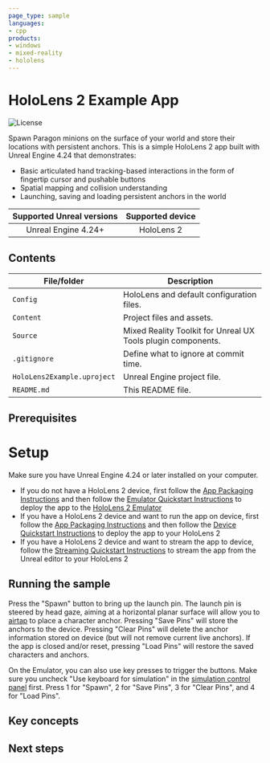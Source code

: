 ```yaml
---
page_type: sample
languages:
- cpp
products:
- windows
- mixed-reality
- hololens
---
```


# HoloLens 2 Example App

![License](https://img.shields.io/badge/license-MIT-green.svg)

Spawn Paragon minions on the surface of your world and store their locations with persistent anchors. This is a simple HoloLens 2 app built with Unreal Engine 4.24 that demonstrates:
* Basic articulated hand tracking-based interactions in the form of fingertip cursor and pushable buttons
* Spatial mapping and collision understanding
* Launching, saving and loading persistent anchors in the world

Supported Unreal versions | Supported device
:-----------------: | :----------------:
Unreal Engine 4.24+ | HoloLens 2


## Contents

| File/folder | Description |
|-------------|-------------|
| `Config` | HoloLens and default configuration files. |
| `Content` | Project files and assets. |
| `Source` | Mixed Reality Toolkit for Unreal UX Tools plugin components. |
| `.gitignore` | Define what to ignore at commit time. |
| `HoloLens2Example.uproject` | Unreal Engine project file. |
| `README.md` | This README file. |

## Prerequisites

<!-- Need these -->

# Setup

Make sure you have Unreal Engine 4.24 or later installed on your computer. 
* If you do not have a HoloLens 2 device, first follow the [App Packaging Instructions](https://docs.unrealengine.com/en-US/Platforms/AR/HoloLens2/HowTo/PackageApp/index.html) and then follow the [Emulator Quickstart Instructions](https://docs.unrealengine.com/en-US/Platforms/AR/HoloLens2/QuickStartEmulator/index.html) to deploy the app to the [HoloLens 2 Emulator](https://docs.microsoft.com/en-us/windows/mixed-reality/using-the-hololens-emulator)
* If you have a HoloLens 2 device and want to run the app on device, first follow the [App Packaging Instructions](https://docs.unrealengine.com/en-US/Platforms/AR/HoloLens2/HowTo/PackageApp/index.html) and then follow the [Device Quickstart Instructions](https://docs.unrealengine.com/en-US/Platforms/AR/HoloLens2/QuickStartDevice/index.html) to deploy the app to your HoloLens 2
* If you have a HoloLens 2 device and want to stream the app to device, follow the [Streaming Quickstart Instructions](https://docs.unrealengine.com/en-US/Platforms/AR/HoloLens2/QuickStartStreaming/index.html) to stream the app from the Unreal editor to your HoloLens 2

## Running the sample

Press the "Spawn" button to bring up the launch pin. The launch pin is steered by head gaze, aiming at a horizontal planar surface will allow you to [airtap](https://docs.microsoft.com/en-us/windows/mixed-reality/gestures#air-tap) to place a character anchor.
Pressing  "Save Pins" will store the anchors to the device.
Pressing "Clear Pins" will delete the anchor information stored on device (but will not remove current live anchors).
If the app is closed and/or reset, pressing "Load Pins" will restore the saved characters and anchors. 

On the Emulator, you can also use key presses to trigger the buttons. Make sure you uncheck "Use keyboard for simulation" in the [simulation control panel](https://docs.microsoft.com/en-us/windows/mixed-reality/using-the-hololens-emulator#simulation-control-panel) first. Press 1 for "Spawn", 2 for "Save Pins", 3 for "Clear Pins", and 4 for "Load Pins". 

## Key concepts

<!-- Need these -->

## Next steps

<!-- Need links -->